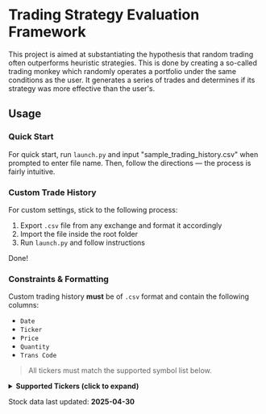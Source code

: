 
# Trading Strategy Evaluation Framework

This project is aimed at substantiating the hypothesis that random trading often outperforms heuristic strategies. This is done by creating a so-called trading monkey which randomly operates a portfolio under the same conditions as the user. It generates a series of trades and determines if its strategy was more effective than the user's.

## Usage

### Quick Start

For quick start, run `launch.py` and input "sample_trading_history.csv" when prompted to enter file name. Then, follow the directions — the process is fairly intuitive.

### Custom Trade History

For custom settings, stick to the following process:

1. Export `.csv` file from any exchange and format it accordingly
2. Import the file inside the root folder
3. Run `launch.py` and follow instructions

Done!

### Constraints & Formatting

Custom trading history **must** be of `.csv` format and contain the following columns:

- `Date`
- `Ticker`
- `Price`
- `Quantity`
- `Trans Code`

> All tickers must match the supported symbol list below.

<details>
<summary><strong>Supported Tickers (click to expand)</strong></summary>

NVDA, HTZ, F, INTC, PLTR, TSLA, ABEV, LCID, BTG, PFE,  
AAL, AAPL, SXTC, BAC, SOFI, RIG, AMZN, JBLU, AGNC, SMX,  
MSGM, APLD, AMD, NU, GOOGL, PBR, NVO, SNAP, WBD, HBAN,  
AMCR, VRN, BBAI, UNH, TSM, SMCI, VALE, ERIC, BBD, T,  
LYG, HOOD, NGD, NIO, KMI, KVUE, AVGO, HPE, AGL, UBER,  
CMCSA, CSX, MRK, WMT, CLSK, ITUB, MSFT, UUUU, ACHR, RIOT,  
WOLF, KO, INFY, MU, QXO, MP, CNH, GOLD, KGC, GOOG, MARA,  
FNA, SCHW, KEY, WFC, NKE, TGL, RF, PTEN, HIMS, STLA,  
SBSW, HAL, IAG, XOM, BABA, AG, GRAB  

</details>

Stock data last updated:
**2025-04-30**